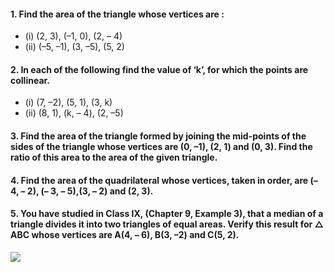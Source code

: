 #### 1. Find the area of the triangle whose vertices are :
* (i) (2, 3), (–1, 0), (2, – 4) 
* (ii) (–5, –1), (3, –5), (5, 2)
#### 2. In each of the following find the value of ‘k’, for which the points are collinear.
* (i) (7, –2), (5, 1), (3, k) 
* (ii) (8, 1), (k, – 4), (2, –5)
#### 3. Find the area of the triangle formed by joining the mid-points of the sides of the triangle whose vertices are (0, –1), (2, 1) and (0, 3). Find the ratio of this area to the area of the given triangle.
#### 4. Find the area of the quadrilateral whose vertices, taken in order, are (– 4, – 2), (– 3, – 5),(3, – 2) and (2, 3).
#### 5. You have studied in Class IX, (Chapter 9, Example 3), that a median of a triangle divides it into two triangles of equal areas. Verify this result for △ ABC whose vertices are A(4, – 6), B(3, –2) and C(5, 2).

[![](https://img.youtube.com/vi/H8-PIekM8m0/0.jpg)](https://www.youtube.com/watch?v=H8-PIekM8m0) 

